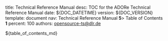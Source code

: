 title:      Technical Reference Manual 
desc:       TOC for the ADORe Technical Reference Manual 
date:       ${DOC_DATETIME}
version:    ${DOC_VERSION}
template:   document
nav:        Technical Reference Manual __5__> Table of Contents __1__
percent:    100
authors:    opensource-ts@dlr.de
           
<!--
********************************************************************************
* Copyright (C) 2017-2020 German Aerospace Center (DLR). 
* Eclipse ADORe, Automated Driving Open Research https://eclipse.org/adore
*
* This program and the accompanying materials are made available under the 
* terms of the Eclipse Public License 2.0 which is available at
* http://www.eclipse.org/legal/epl-2.0.
*
* SPDX-License-Identifier: EPL-2.0 
*
* Contributors: 
*   Daniel Heß 
********************************************************************************ü
-->
${table_of_contents_md}









